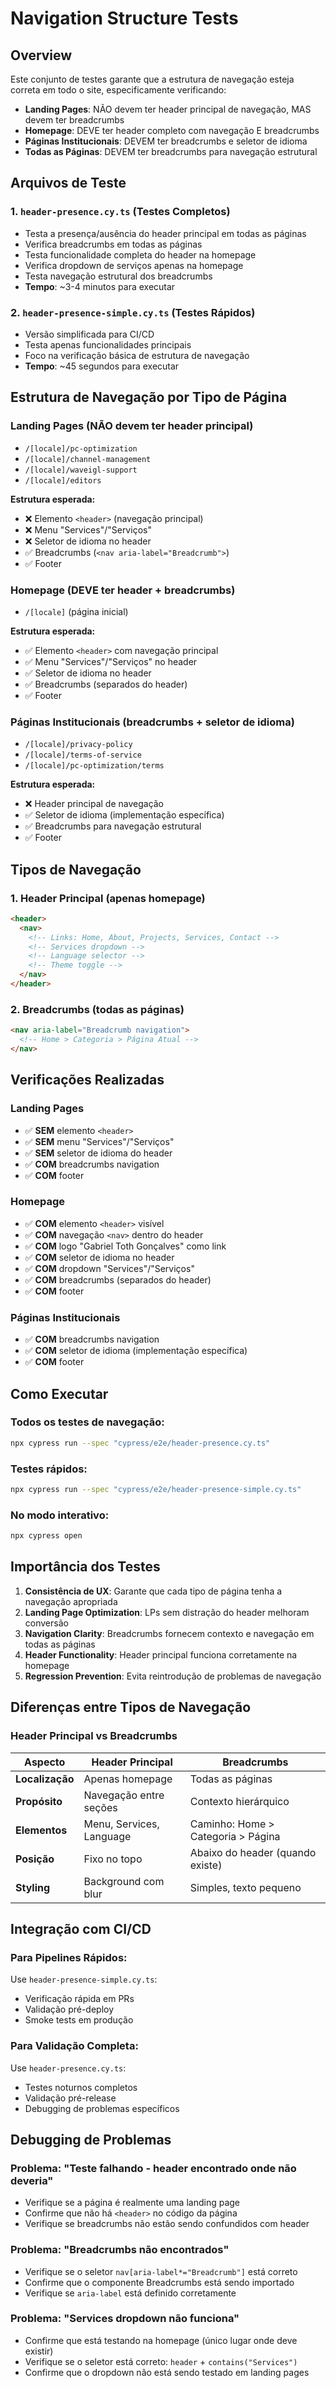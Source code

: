# Navigation Structure Tests

## Overview

Este conjunto de testes garante que a estrutura de navegação esteja correta em todo o site, especificamente verificando:

- **Landing Pages**: NÃO devem ter header principal de navegação, MAS devem ter breadcrumbs
- **Homepage**: DEVE ter header completo com navegação E breadcrumbs
- **Páginas Institucionais**: DEVEM ter breadcrumbs e seletor de idioma
- **Todas as Páginas**: DEVEM ter breadcrumbs para navegação estrutural

## Arquivos de Teste

### 1. `header-presence.cy.ts` (Testes Completos)
- Testa a presença/ausência do header principal em todas as páginas
- Verifica breadcrumbs em todas as páginas
- Testa funcionalidade completa do header na homepage
- Verifica dropdown de serviços apenas na homepage
- Testa navegação estrutural dos breadcrumbs
- **Tempo**: ~3-4 minutos para executar

### 2. `header-presence-simple.cy.ts` (Testes Rápidos)
- Versão simplificada para CI/CD
- Testa apenas funcionalidades principais
- Foco na verificação básica de estrutura de navegação
- **Tempo**: ~45 segundos para executar

## Estrutura de Navegação por Tipo de Página

### Landing Pages (NÃO devem ter header principal)
- `/[locale]/pc-optimization`
- `/[locale]/channel-management`
- `/[locale]/waveigl-support` 
- `/[locale]/editors`

**Estrutura esperada:**
- ❌ Elemento `<header>` (navegação principal)
- ❌ Menu "Services"/"Serviços"
- ❌ Seletor de idioma no header
- ✅ Breadcrumbs (`<nav aria-label="Breadcrumb">`)
- ✅ Footer

### Homepage (DEVE ter header + breadcrumbs)
- `/[locale]` (página inicial)

**Estrutura esperada:**
- ✅ Elemento `<header>` com navegação principal
- ✅ Menu "Services"/"Serviços" no header
- ✅ Seletor de idioma no header
- ✅ Breadcrumbs (separados do header)
- ✅ Footer

### Páginas Institucionais (breadcrumbs + seletor de idioma)
- `/[locale]/privacy-policy`
- `/[locale]/terms-of-service`
- `/[locale]/pc-optimization/terms`

**Estrutura esperada:**
- ❌ Header principal de navegação
- ✅ Seletor de idioma (implementação específica)
- ✅ Breadcrumbs para navegação estrutural
- ✅ Footer

## Tipos de Navegação

### 1. Header Principal (apenas homepage)
```html
<header>
  <nav>
    <!-- Links: Home, About, Projects, Services, Contact -->
    <!-- Services dropdown -->
    <!-- Language selector -->
    <!-- Theme toggle -->
  </nav>
</header>
```

### 2. Breadcrumbs (todas as páginas)
```html
<nav aria-label="Breadcrumb navigation">
  <!-- Home > Categoria > Página Atual -->
</nav>
```

## Verificações Realizadas

### Landing Pages
- ✅ **SEM** elemento `<header>`
- ✅ **SEM** menu "Services"/"Serviços"
- ✅ **SEM** seletor de idioma do header
- ✅ **COM** breadcrumbs navigation
- ✅ **COM** footer

### Homepage
- ✅ **COM** elemento `<header>` visível
- ✅ **COM** navegação `<nav>` dentro do header
- ✅ **COM** logo "Gabriel Toth Gonçalves" como link
- ✅ **COM** seletor de idioma no header
- ✅ **COM** dropdown "Services"/"Serviços"
- ✅ **COM** breadcrumbs (separados do header)
- ✅ **COM** footer

### Páginas Institucionais
- ✅ **COM** breadcrumbs navigation
- ✅ **COM** seletor de idioma (implementação específica)
- ✅ **COM** footer

## Como Executar

### Todos os testes de navegação:
```bash
npx cypress run --spec "cypress/e2e/header-presence.cy.ts"
```

### Testes rápidos:
```bash
npx cypress run --spec "cypress/e2e/header-presence-simple.cy.ts"
```

### No modo interativo:
```bash
npx cypress open
```

## Importância dos Testes

1. **Consistência de UX**: Garante que cada tipo de página tenha a navegação apropriada
2. **Landing Page Optimization**: LPs sem distração do header melhoram conversão
3. **Navigation Clarity**: Breadcrumbs fornecem contexto e navegação em todas as páginas
4. **Header Functionality**: Header principal funciona corretamente na homepage
5. **Regression Prevention**: Evita reintrodução de problemas de navegação

## Diferenças entre Tipos de Navegação

### Header Principal vs Breadcrumbs

| Aspecto | Header Principal | Breadcrumbs |
|---------|------------------|-------------|
| **Localização** | Apenas homepage | Todas as páginas |
| **Propósito** | Navegação entre seções | Contexto hierárquico |
| **Elementos** | Menu, Services, Language | Caminho: Home > Categoria > Página |
| **Posição** | Fixo no topo | Abaixo do header (quando existe) |
| **Styling** | Background com blur | Simples, texto pequeno |

## Integração com CI/CD

### Para Pipelines Rápidos:
Use `header-presence-simple.cy.ts`:
- Verificação rápida em PRs
- Validação pré-deploy
- Smoke tests em produção

### Para Validação Completa:
Use `header-presence.cy.ts`:
- Testes noturnos completos
- Validação pré-release
- Debugging de problemas específicos

## Debugging de Problemas

### Problema: "Teste falhando - header encontrado onde não deveria"
- Verifique se a página é realmente uma landing page
- Confirme que não há `<header>` no código da página
- Verifique se breadcrumbs não estão sendo confundidos com header

### Problema: "Breadcrumbs não encontrados"
- Verifique se o seletor `nav[aria-label*="Breadcrumb"]` está correto
- Confirme que o componente Breadcrumbs está sendo importado
- Verifique se `aria-label` está definido corretamente

### Problema: "Services dropdown não funciona"
- Confirme que está testando na homepage (único lugar onde deve existir)
- Verifique se o seletor está correto: `header` + `contains("Services")`
- Confirme que o dropdown não está sendo testado em landing pages 
